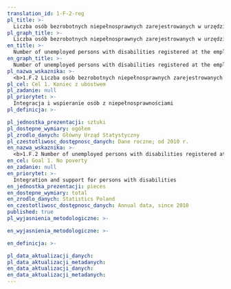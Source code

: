 ```yaml
---
translation_id: 1-F-2-reg
pl_title: >-
  Liczba osób bezrobotnych niepełnosprawnych zarejestrowanych w urzędzie pracy
pl_graph_title: >-
  Liczba osób bezrobotnych niepełnosprawnych zarejestrowanych w urzędzie pracy
en_title: >-
  Number of unemployed persons with disabilities registered at the employment office
en_graph_title: >-
  Number of unemployed persons with disabilities registered at the employment office
pl_nazwa_wskaznika: >-
  <b>1.F.2 Liczba osób bezrobotnych niepełnosprawnych zarejestrowanych w urzędzie pracy</b>
pl_cel: Cel 1. Koniec z ubóstwem
pl_zadanie: null
pl_priorytet: >-
  Integracja i wspieranie osób z niepełnosprawnościami
pl_definicja: >-

pl_jednostka_prezentacji: sztuki
pl_dostepne_wymiary: ogółem
pl_zrodlo_danych: Główny Urząd Statystyczny
pl_czestotliwosc_dostępnosc_danych: Dane roczne; od 2010 r.
en_nazwa_wskaznika: >-
  <b>1.F.2 Number of unemployed persons with disabilities registered at the employment office</b>
en_cel: Goal 1. No poverty
en_zadanie: null
en_priorytet: >-
  Integration and support for persons with disabilities
en_jednostka_prezentacji: pieces
en_dostepne_wymiary: total
en_zrodlo_danych: Statistics Poland
en_czestotliwosc_dostępnosc_danych: Annual data, since 2010
published: true
pl_wyjasnienia_metodologiczne: >-

en_wyjasnienia_metodologiczne: >-

en_definicja: >-

pl_data_aktualizacji_danych:
pl_data_aktualizacji_metadanych:
en_data_aktualizacji_danych:
en_data_aktualizacji_metadanych:
---
```

